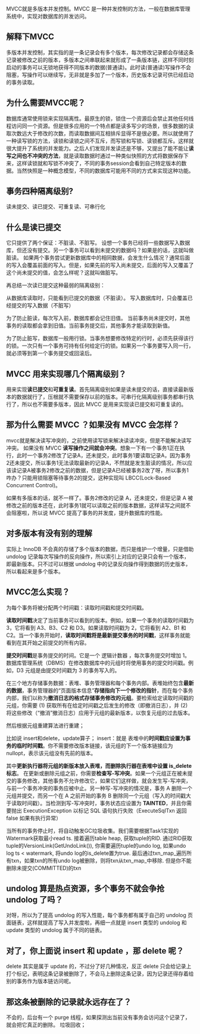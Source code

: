 MVCC就是多版本并发控制。MVCC 是一种并发控制的方法，一般在数据库管理系统中，实现对数据库的并发访问。

## 解释下MVCC
多版本并发控制，其实指的是一条记录会有多个版本，每次修改记录都会存储这条记录被修改之前的版本，多版本之间串联起来就形成了一条版本链，这样不同时刻启动的事务可以无锁地获得不同版本的数据(普通读)。此时读(普通读)写操作不会阻塞，写操作可以继续写，无非就是多加了一个版本，历史版本记录可供已经启动的事务读取。


## 为什么需要MVCC呢？

数据库通常使用锁来实现隔离性。最原生的锁，锁住一个资源后会禁止其他任何线程访问同一个资源。但是很多应用的一个特点都是读多写少的场景，很多数据的读取次数远大于修改的次数，而读取数据间互相排斥显得不是很必要。所以就使用了一种读写锁的方法，读锁和读锁之间不互斥，而写锁和写锁、读锁都互斥。这样就很大提升了系统的并发能力。之后人们发现并发读还是不够，又提出了能不能让**读写之间也不冲突的方法**，就是读取数据时通过一种类似快照的方式将数据保存下来，这样读锁就和写锁不冲突了，不同的事务session会看到自己特定版本的数据。当然快照是一种概念模型，不同的数据库可能用不同的方式来实现这种功能。

## 事务四种隔离级别?
读未提交、读已提交、可重复读、可串行化

## 什么是读已提交
它只提供了两个保证：不脏读、不脏写。
设想一个事务已经将一些数据写入数据库，但还没有提交。另一个事务可以看到未提交的数据吗？如果是的话，这就叫做脏读。
如果两个事务尝试更新数据库中的相同数据，会发生什么情况？通常后面的写入会覆盖前面的写入。但是，如果先前的写入尚未提交，后面的写入又覆盖了这个尚未提交的值，会怎么样呢？这就叫做脏写。

再总结一次读已提交这种最弱的隔离级别：

从数据库读取时，只能看到已提交的数据（不脏读）。
写入数据库时，只会覆盖已经提交的写入数据（不脏写）

为了防止脏读，每次写入前，数据库都会记住旧值。 当前事务尚未提交时，其他事务的读取都会拿到旧值。当前事务提交后，其他事务才能读取到新值。

为了防止脏写，数据库一般用行锁。当事务想要修改特定的行时，必须先获得该行的锁。一次只有一个事务可持有任何给定行的锁。如果另一个事务要写入同一行，就必须等到第一个事务提交或回滚后。

                       

## MVCC 用来实现哪几个隔离级别？
用来实现**读已提交**和**可重复读**。首先隔离级别如果是读未提交的话，直接读最新版本的数据就行了，压根就不需要保存以前的版本。可串行化隔离级别事务都串行执行了，所以也不需要多版本，因此 MVCC 是用来实现读已提交和可重复读的。

## 那为什么需要 MVCC ？如果没有 MVCC 会怎样？
mvcc就是解决读写冲突的，之前使用读写锁来解决读读冲突，但是不能解决读写冲突。
如果没有 MVCC **读写操作之间就会冲突**。想象一下有一个事务1正在执行，此时一个事务2修改了记录A，还未提交，此时事务1要读取记录A，因为事务2还未提交，所以事务1无法读取最新的记录A，不然就是发生脏读的情况，所以应该读记录A被事务2修改之前的数据，但是记录A已经被事务2改了呀，所以事务1咋办？只能用锁阻塞等待事务2的提交，这种实现叫 LBCC(Lock-Based Concurrent Control)。

如果有多版本的话，就不一样了。事务2修改的记录 A，还未提交，但是记录 A 被修改之前的版本还在，此时事务1就可以读取之前的版本数据，这样读写之间就不会阻塞啦，所以说 MVCC 提高了事务的并发度，提升数据库的性能。


## 对多版本有没有别的理解
实际上 InnoDB 不会真的存储了多个版本的数据，而只是维护一个增量，只是借助 undolog 记录每次写操作的反向操作，所以索引上对应的记录只会有一个版本，即最新版本。只不过可以根据 undolog 中的记录反向操作得到数据的历史版本，所以看起来是多个版本。


## MVCC怎么实现？
为每个事务将被分配两个时间戳：读取时间戳和提交时间戳。

**读取时间戳**决定了当前事务可以看到的版本。例如，如果一个事务的读取时间戳为 3，它将看到 A3、B3、C2 和 D3。如果读取时间戳为 2，它将看到 A2、B1 和 C2。当一个事务开始时，**读取时间戳将是最新提交事务的时间戳**，这样事务就能看到在其开始之前提交的所有内容。

**提交时间戳**是事务提交的时间。它是一个 逻辑计数器 ，每次事务提交时增加 1。数据库管理系统（DBMS）在修改数据库中的元组时将使用事务的提交时间戳。例如，D3 元组是由提交时间戳为 3 的事务写入的。

在三个地方存储事务数据：表堆、事务管理器和每个事务内部。表堆始终包含**最新的数据**，事务管理器的“页面版本信息”**存储指向下一个修改的指针**，而在每个事务内部，我们以称为**撤消日志的格式存储事务修改的元组**。要检索给定读取时间戳的元组，你需要 (1) 获取所有在给定时间戳之后发生的修改（即撤消日志），并 (2) 将这些修改（“撤消”撤消日志）应用于元组的最新版本，以恢复元组的过去版本。

然后根据元组重建算法进行重建；

比如说 insert和delete，update算子；
insert：就是 表堆中的**时间戳应设置为事务的临时时间戳**。你不需要修改版本链接，该元组的下一个版本链接应为 nullopt，表示该元组没有先前的版本。


其中**更新执行器将元组的新版本放入表堆，而删除执行器在表堆中设置 is_delete 标志**。
在更新或删除元组之前，你需要**检查写-写冲突**。如果一个元组正在被未提交的事务修改，其他事务不允许修改它，如果它们这样做，就会发生写-写冲突，与前一个事务冲突的事务应被中止。另一种写-写冲突的情况是，事务 A 删除一个元组并提交，而另一个在 A 之前开始的事务 B 删除同一个元组（写入的时间戳大于读取时间戳）。当检测到写-写冲突时，事务状态应设置为 **TAINTED**，并且你需要抛出 ExecutionException 以标记 SQL 语句执行失败（ExecuteSqlTxn 返回 false 如果有执行异常）


当所有的事务停止时，将自动触发GC垃圾收集。我们需要根据Task1实现的Watermark获取最小read ts. 接着遍历table heap, 获取tuple的RID. 通过RID获取tuple的VersionLink(GetUndoLink()), 你需要遍历tuple的undo log, 如果undo log ts < watermark, 将undo log的is_delete置为true.
最后通过txn_map_遍历所有txn，如果txn的所有undo log被删除，则将txn从txn_map_中移除. 但是你不能删除未提交(COMMITTED)的txn


##  undolog 算是热点资源，多个事务不就会争抢 undolog 了吗？
对呀，所以为了提高 undolog 的写入性能，每个事务都有属于自己的 undolog 页面链表，这样就提高了写入并发度啦，再细一点就是 insert 类型的 undolog 和 update 类型的 undolog 属于不同的链表。

## 对了，你上面说 insert 和 update ，那 delete 呢？
delete 其实是属于 update 的，不过分了好几种情况，反正 delete 只会给记录上打个标记，表明这条记录被删除了，不会马上删除这条记录，因为记录还得存着给别的事务作为版本链访问呢。

## 那这条被删除的记录就永远存在了？
不会的，后台有一个 purge 线程，如果探测出当前没有事务会访问这个记录了，就会把它真正的删除。
垃圾回收；




